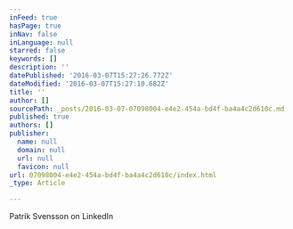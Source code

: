 ```yaml
---
inFeed: true
hasPage: true
inNav: false
inLanguage: null
starred: false
keywords: []
description: ''
datePublished: '2016-03-07T15:27:26.772Z'
dateModified: '2016-03-07T15:27:10.682Z'
title: ''
author: []
sourcePath: _posts/2016-03-07-07098004-e4e2-454a-bd4f-ba4a4c2d610c.md
published: true
authors: []
publisher:
  name: null
  domain: null
  url: null
  favicon: null
url: 07098004-e4e2-454a-bd4f-ba4a4c2d610c/index.html
_type: Article

---
```

Patrik Svensson on LinkedIn